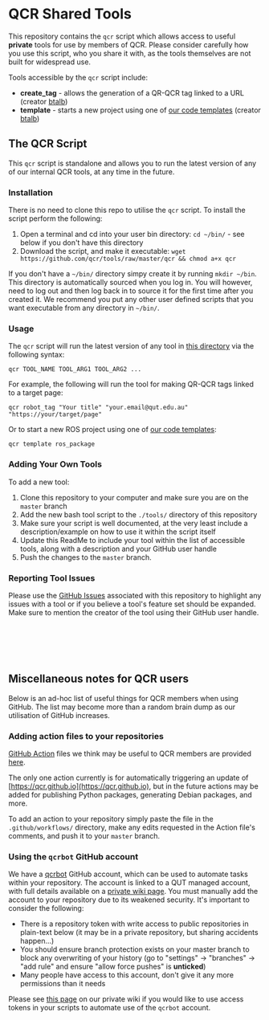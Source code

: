 # QCR Shared Tools

This repository contains the `qcr` script which allows access to useful **private** tools for use by members of QCR. Please consider carefully how you use this script, who you share it with, as the tools themselves are not built for widespread use.

Tools accessible by the `qcr` script include:
- **create_tag** - allows the generation of a QR-QCR tag linked to a URL (creator [btalb](https://github.com/btalb))
- **template** - starts a new project using one of [our code templates](https://github.com/qcr/code_templates) (creator [btalb](https://github.com/btalb))

## The QCR Script

This `qcr` script is standalone and allows you to run the latest version of any of our internal QCR tools, at any time in the future.

### Installation

There is no need to clone this repo to utilise the `qcr` script. To install the script perform the following:

1. Open a terminal and cd into your user bin directory: `cd ~/bin/` -  see below if you don't have this directory
2. Download the script, and make it executable: `wget https://github.com/qcr/tools/raw/master/qcr && chmod a+x qcr`

If you don't have a `~/bin/` directory simpy create it by running `mkdir ~/bin`. This directory is automatically sourced when you log in. You will however, need to log out and then log back in to source it for the first time after you created it. We recommend you put any other user defined scripts that you want executable from any directory in `~/bin/`.

### Usage

The `qcr` script will run the latest version of any tool in [this directory](https://github.com/qcr/tools/tree/master/tools) via the following syntax:

```
qcr TOOL_NAME TOOL_ARG1 TOOL_ARG2 ...
```

For example, the following will run the tool for making QR-QCR tags linked to a target page:

```
qcr robot_tag "Your title" "your.email@qut.edu.au" "https://your/target/page"
```

Or to start a new ROS project using one of [our code templates](https://github.com/qcr/code_templates):

```
qcr template ros_package
```

### Adding Your Own Tools

To add a new tool:

1. Clone this repository to your computer and make sure you are on the `master` branch
2. Add the new bash tool script to the `./tools/` directory of this repository
3. Make sure your script is well documented, at the very least include a description/example on how to use it within the script itself
4. Update this ReadMe to include your tool within the list of accessible tools, along with a description and your GitHub user handle
5. Push the changes to the `master` branch.

### Reporting Tool Issues

Please use the [GitHub Issues](https://github.com/qcr/tools/issues) associated with this repository to highlight any issues with a tool or if you believe a tool's feature set should be expanded. Make sure to mention the creator of the tool using their GitHub user handle.


<!-- Just here to add some whitespace before the random stuff below -->
<br />
<br />
<br />
<br />

## Miscellaneous notes for QCR users

Below is an ad-hoc list of useful things for QCR members when using GitHub. The list may become more than a random brain dump as our utilisation of GitHub increases.

### Adding action files to your repositories

[GitHub Action](https://github.com/features/actions) files we think may be useful to QCR members are provided [here](https://github.com/qcr/tools/tree/master/github_actions).

The only one action currently is for automatically triggering an update of [https://qcr.github.io](https://qcr.github.io), but in the future actions may be added for publishing Python packages, generating Debian packages, and more.

To add an action to your repository simply paste the file in the `.github/workflows/` directory, make any edits requested in the Action file's comments, and push it to your `master` branch.

### Using the `qcrbot` GitHub account

We have a [qcrbot](https://github.com/qcrbot) GitHub account, which can be used to automate tasks within your repository. The account is linked to a QUT managed account, with full details available on a [private wiki page](https://wiki.qut.edu.au/display/cyphy/Shared+account+for+QCR+members). You must manually add the account to your repository due to its weakened security. It's important to consider the following:

- There is a repository token with write access to public repositories in plain-text below (it may be in a private repository, but sharing accidents happen...)
- You should ensure branch protection exists on your master branch to block any overwriting of your history (go to "settings" -> "branches" -> "add rule" and ensure "allow force pushes" is **unticked**)
- Many people have access to this account, don't give it any more permissions than it needs

Please see [this page](https://wiki.qut.edu.au/display/cyphy/Shared+account+for+QCR+members) on our private wiki if you would like to use access tokens in your scripts to automate use of the `qcrbot` account.
